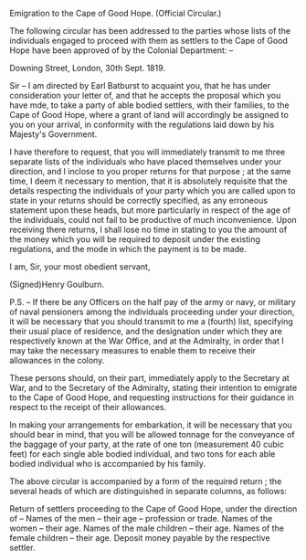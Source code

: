 Emigration to the Cape of Good Hope. (Official Circular.)The following circular has been addressed to the parties whose lists of the individuals engaged to proceed with them as settlers to the Cape of Good Hope have been approved of by the Colonial Department: –Downing Street, London, 30th Sept. 1819.Sir – I am directed by Earl Batburst to acquaint you, that he has under consideration your letter of, and that he accepts the proposal which you have mde, to take a party of able bodied settlers, with their families, to the Cape of Good Hope, where a grant of land will accordingly be assigned to you on your arrival, in conformity with the regulations laid down by his Majesty's Government.I have therefore to request, that you will immediately transmit to me three separate lists of the individuals who have placed themselves under your direction, and I inclose to you proper returns for that purpose ; at the same time, I deem it necessary to mention, that it is absolutely requisite that the details respecting the individuals of your party which you are called upon to state in your returns should be correctly specified, as any erroneous statement upon these heads, but more particularly in respect of the age of the individuals, could not fail to be productive of much inconvenience. Upon receiving there returns, I shall lose no time in stating to you the amount of the money which you will be required to deposit under the existing regulations, and the mode in which the payment is to be made.I am, Sir, your most obedient servant,(Signed)Henry Goulburn.P.S. – If there be any Officers on the half pay of the army or navy, or military of naval pensioners among the individuals proceeding under your direction, it will be necessary that you should transmit to me a (fourth) list, specifying their usual place of residence, and the designation under which they are respectively known at the War Office, and at the Admiralty, in order that I may take the necessary measures to enable them to receive their allowances in the colony.These persons should, on their part, immediately apply to the Secretary at War, and to the Secretary of the Admiralty, stating their intention to emigrate to the Cape of Good Hope, and requesting instructions for their guidance in respect to the receipt of their allowances.In making your arrangements for embarkation, it will be necessary that you should bear in mind, that you will be allowed tonnage for the conveyance of the baggage of your party, at the rate of one ton (measurement 40 cubic feet) for each single able bodied individual, and two tons for each able bodied individual who is accompanied by his family.The above circular is accompanied by a form of the required return ; the several heads of which are distinguished in separate columns, as follows:Return of settlers proceeding to the Cape of Good Hope, under the direction of – Names of the men – their age – profession or trade. Names of the women – their age. Names of the male children – their age. Names of the female children – their age. Deposit money payable by the respective settler.